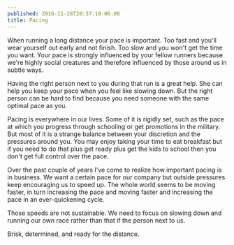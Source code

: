 ```yaml
---
published: 2016-11-28T20:37:18-06:00
title: Pacing
---
```

When running a long distance your pace is important. Too fast and you'll wear yourself out early and not finish. Too slow and you won't get the time you want. Your pace is strongly influenced by your fellow runners because we're highly social creatures and therefore influenced by those around us in subtle ways.

Having the right person next to you during that run is a great help. She can help you keep your pace when you feel like slowing down. But the right person can be hard to find because you need someone with the same optimal pace as you.

Pacing is everywhere in our lives. Some of it is rigidly set, such as the pace at which you progress through schooling or get promotions in the military. But most of it is a strange balance between your discretion and the pressures around you. You may enjoy taking your time to eat breakfast but if you need to do that plus get ready plus get the kids to school then you don't get full control over the pace.

Over the past couple of years I've come to realize how important pacing is in business. We want a certain pace for our company but outside pressures keep encouraging us to speed up. The whole world seems to be moving faster, in turn increasing the pace and moving faster and increasing the pace in an ever-quickening cycle. 

Those speeds are not sustainable. We need to focus on slowing down and running our own race rather than that if the person next to us.

Brisk, determined, and ready for the distance. 